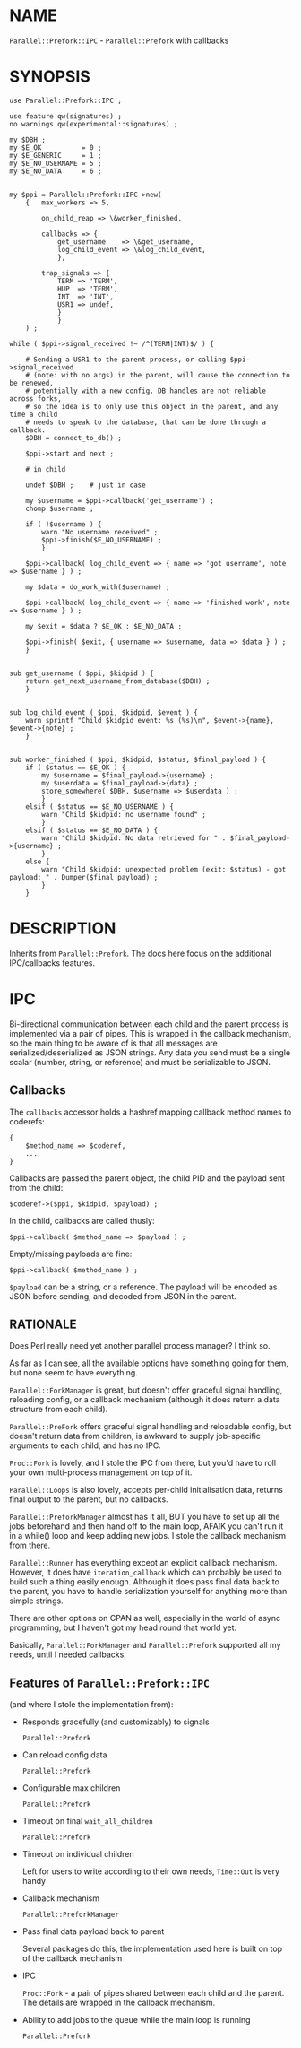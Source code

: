 # NAME

`Parallel::Prefork::IPC` - `Parallel::Prefork` with callbacks

# SYNOPSIS

    use Parallel::Prefork::IPC ;

    use feature qw(signatures) ;
    no warnings qw(experimental::signatures) ;

    my $DBH ;
    my $E_OK          = 0 ;
    my $E_GENERIC     = 1 ;
    my $E_NO_USERNAME = 5 ;
    my $E_NO_DATA     = 6 ;


    my $ppi = Parallel::Prefork::IPC->new(
        {   max_workers => 5,

            on_child_reap => \&worker_finished,

            callbacks => {
                get_username    => \&get_username,
                log_child_event => \&log_child_event,
                },

            trap_signals => {
                TERM => 'TERM',
                HUP  => 'TERM',
                INT  => 'INT',
                USR1 => undef,
                }
                }
        ) ;

    while ( $ppi->signal_received !~ /^(TERM|INT)$/ ) {

        # Sending a USR1 to the parent process, or calling $ppi->signal_received
        # (note: with no args) in the parent, will cause the connection to be renewed,
        # potentially with a new config. DB handles are not reliable across forks,
        # so the idea is to only use this object in the parent, and any time a child
        # needs to speak to the database, that can be done through a callback.
        $DBH = connect_to_db() ;

        $ppi->start and next ;

        # in child

        undef $DBH ;    # just in case

        my $username = $ppi->callback('get_username') ;
        chomp $username ;

        if ( !$username ) {
            warn "No username received" ;
            $ppi->finish($E_NO_USERNAME) ;
            }

        $ppi->callback( log_child_event => { name => 'got username', note => $username } ) ;

        my $data = do_work_with($username) ;

        $ppi->callback( log_child_event => { name => 'finished work', note => $username } ) ;

        my $exit = $data ? $E_OK : $E_NO_DATA ;

        $ppi->finish( $exit, { username => $username, data => $data } ) ;
        }


    sub get_username ( $ppi, $kidpid ) {
        return get_next_username_from_database($DBH) ;
        }


    sub log_child_event ( $ppi, $kidpid, $event ) {
        warn sprintf "Child $kidpid event: %s (%s)\n", $event->{name}, $event->{note} ;
        }


    sub worker_finished ( $ppi, $kidpid, $status, $final_payload ) {
        if ( $status == $E_OK ) {
            my $username = $final_payload->{username} ;
            my $userdata = $final_payload->{data} ;
            store_somewhere( $DBH, $username => $userdata ) ;
            }
        elsif ( $status == $E_NO_USERNAME ) {
            warn "Child $kidpid: no username found" ;
            }
        elsif ( $status == $E_NO_DATA ) {
            warn "Child $kidpid: No data retrieved for " . $final_payload->{username} ;
            }
        else {
            warn "Child $kidpid: unexpected problem (exit: $status) - got payload: " . Dumper($final_payload) ;
            }
        }

# DESCRIPTION

Inherits from `Parallel::Prefork`. The docs here focus on the additional IPC/callbacks features.

# IPC

Bi-directional communication between each child and the parent process is implemented via
a pair of pipes. This is wrapped in the callback mechanism, so the main thing to
be aware of is that all messages are serialized/deserialized as JSON strings.
Any data you send must be a single scalar (number, string, or reference) and must be
serializable to JSON.

## Callbacks

The `callbacks` accessor holds a hashref mapping callback method names to coderefs:

    {
        $method_name => $coderef,
        ...
    }

Callbacks are passed the parent object, the child PID and the payload sent from the child:

    $coderef->($ppi, $kidpid, $payload) ;

In the child, callbacks are called thusly:

    $ppi->callback( $method_name => $payload ) ;

Empty/missing payloads are fine:

    $ppi->callback( $method_name ) ;

`$payload` can be a string, or a reference. The payload will be encoded as JSON
before sending, and decoded from JSON in the parent.

## RATIONALE

Does Perl really need yet another parallel process manager? I think so.

As far as I can see, all the available options have something going for them, but
none seem to have everything.

`Parallel::ForkManager` is great, but doesn't offer graceful signal handling, reloading
config, or a callback mechanism (although it does return a data structure from each child).

`Parallel::PreFork` offers graceful signal handling and reloadable config, but doesn't
return data from children, is awkward to supply job-specific arguments to each child,
and has no IPC.

`Proc::Fork` is lovely, and I stole the IPC from there, but you'd have to roll your own
multi-process management on top of it.

`Parallel::Loops` is also lovely, accepts per-child initialisation data,
returns final output to the parent, but no callbacks.

`Parallel::PreforkManager` almost has it all, BUT you have to set up all the jobs
beforehand and then hand off to the main loop, AFAIK you can't run it in a while()
loop and keep adding new jobs. I stole the callback mechanism from there.

`Parallel::Runner` has everything except an explicit callback mechanism. However, it
does have `iteration_callback` which can probably be used to build such a thing
easily enough. Although it does pass final data back to the parent, you have to
handle serialization yourself for anything more than simple strings.

There are other options on CPAN as well, especially in the world of async programming,
but I haven't got my head round that world yet.

Basically, `Parallel::ForkManager` and `Parallel::Prefork` supported all my
needs, until I needed callbacks.

## Features of `Parallel::Prefork::IPC`

(and where I stole the implementation from):

- Responds gracefully (and customizably) to signals

    `Parallel::Prefork`

- Can reload config data

    `Parallel::Prefork`

- Configurable max children

    `Parallel::Prefork`

- Timeout on final `wait_all_children`

    `Parallel::Prefork`

- Timeout on individual children

    Left for users to write according to their own needs, `Time::Out` is very handy

- Callback mechanism

    `Parallel::PreforkManager`

- Pass final data payload back to parent

    Several packages do this, the implementation used here is built on top of the callback mechanism

- IPC

    `Proc::Fork` - a pair of pipes shared between each child and the parent. The details are wrapped in the callback mechanism.

- Ability to add jobs to the queue while the main loop is running

    `Parallel::Prefork`
